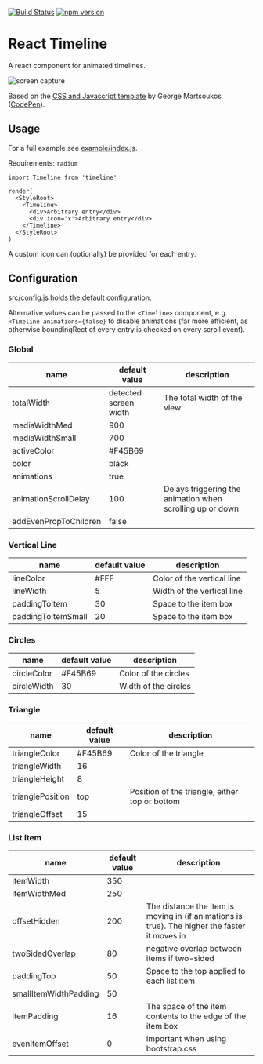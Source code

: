 [![Build Status](https://travis-ci.org/ftes/react-dual-timeline.svg?branch=master)](https://travis-ci.org/ftes/react-dual-timeline)
[![npm version](https://badge.fury.io/js/react-dual-timeline.svg)](https://www.npmjs.com/package/react-dual-timeline)

# React Timeline
A react component for animated timelines.

![screen capture](./doc/screencapture.gif)

Based on the [CSS and Javascript template](https://webdesign.tutsplus.com/tutorials/building-a-vertical-timeline-with-css-and-a-touch-of-javascript--cms-26528)
by George Martsoukos ([CodePen](http://codepen.io/tutsplus/full/QNeJgR/)).

## Usage
For a full example see [example/index.js](./example/index.js).

Requirements: `radium`

```
import Timeline from 'timeline'

render(
  <StyleRoot>
    <Timeline>
      <div>Arbitrary entry</div>
      <div icon='x'>Arbitrary entry</div>
    </Timeline>
  </StyleRoot>
)
```

A custom icon can (optionally) be provided for each entry.

## Configuration
[src/config.js](./src/config.js) holds the default configuration.

Alternative values can be passed to the `<Timeline>` component,
e.g. `<Timeline animations={false}` to disable animations (far more efficient,
as otherwise boundingRect of every entry is checked on every scroll event).

### Global

name                  | default value            | description
----------------------|--------------------------|-----------------------
totalWidth            | detected screen width | The total width of the view
mediaWidthMed         | 900
mediaWidthSmall       | 700
activeColor           | #F45B69
color                 | black
animations            | true
animationScrollDelay  | 100 | Delays triggering the animation when scrolling up or down
addEvenPropToChildren | false


### Vertical Line
name                  | default value            | description
----------------------|--------------------------|-----------------------
lineColor             | #FFF | Color of the vertical line
lineWidth             | 5 | Width of the vertical line
paddingToItem         | 30 | Space to the item box
paddingToItemSmall    | 20 | Space to the item box

### Circles
name                  | default value            | description
----------------------|--------------------------|-----------------------
circleColor           | #F45B69 | Color of the circles
circleWidth           | 30 | Width of the circles

### Triangle
name                  | default value            | description
----------------------|--------------------------|-----------------------
triangleColor         | #F45B69 | Color of the triangle
triangleWidth         | 16
triangleHeight        | 8
trianglePosition      | top | Position of the triangle, either top or bottom
triangleOffset        | 15

### List Item
name                  | default value            | description
----------------------|--------------------------|-----------------------
itemWidth             | 350
itemWidthMed          | 250
offsetHidden          | 200 | The distance the item is moving in (if animations is true). The higher the faster it moves in
twoSidedOverlap       | 80 | negative overlap between items if two-sided
paddingTop            | 50 | Space to the top applied to each list item
smallItemWidthPadding | 50
itemPadding           | 16 | The space of the item contents to the edge of the item box
evenItemOffset        | 0 | important when using bootstrap.css
